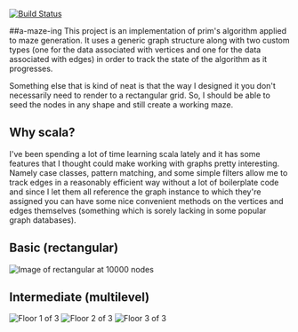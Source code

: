 [![Build Status](https://travis-ci.org/RutledgePaulV/a-maze-ing.svg)](https://travis-ci.org/RutledgePaulV/a-maze-ing)

##a-maze-ing
This project is an implementation of prim's algorithm applied to maze generation. It uses a generic graph
structure along with two custom types (one for the data associated with vertices and one for the data 
associated with edges) in order to track the state of the algorithm as it progresses.

Something else that is kind of neat is that the way I designed it you don't necessarily need to render to
a rectangular grid. So, I should be able to seed the nodes in any shape and still create a working maze.


## Why scala?
I've been spending a lot of time learning scala lately and it has some features that I thought could make 
working with graphs pretty interesting. Namely case classes, pattern matching, and some simple filters allow 
me to track edges in a reasonably efficient way without a lot of boilerplate code and since I let them all 
reference the graph instance to which they're assigned you can have some nice convenient methods on the vertices
and edges themselves (something which is sorely lacking in some popular graph databases).

## Basic (rectangular)
![Image of rectangular at 10000 nodes](https://lh3.googleusercontent.com/E01TYIOy6URW2JFlppDKDnf75SKl1uqCvJgvYHuiv2w=w970-h951-no)

## Intermediate (multilevel)
![Floor 1 of 3](https://lh3.googleusercontent.com/kfX5J2a7bWSmI0dj9KYDfNG-_ZlLcM3-KfOTc1I-TpU=w911-h907-no)
![Floor 2 of 3](https://lh3.googleusercontent.com/z7k_44r1s7uqysEpCF2WnCIMqAdBispqPe9-oG-PFOQ=w911-h907-no)
![Floor 3 of 3](https://lh3.googleusercontent.com/DDD_zLjdyvSEtvxbuGRYZ7ahnBgTUcam5DODGoUV2SA=w904-h907-no)
